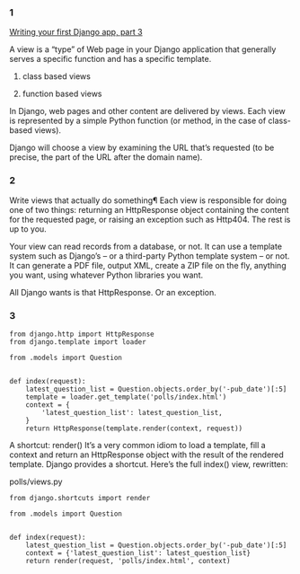 ### 1

[Writing your first Django app, part 3](https://docs.djangoproject.com/en/2.0/intro/tutorial03/)

A view is a “type” of Web page in your Django application that generally serves a 
specific function and has a specific template. 


1. class based views

2. function based views

In Django, web pages and other content are delivered by views. Each view is represented by a 
simple Python function (or method, in the case of class-based views). 

Django will choose a view by examining the URL that’s requested (to be precise, the part of 
the URL after the domain name).


### 2

Write views that actually do something¶
Each view is responsible for doing one of two things: returning an HttpResponse object containing the content for the requested page, or raising an exception such as Http404. The rest is up to you.

Your view can read records from a database, or not. It can use a template system such as Django’s – or a third-party Python template system – or not. It can generate a PDF file, output XML, create a ZIP file on the fly, anything you want, using whatever Python libraries you want.

All Django wants is that HttpResponse. Or an exception.


### 3

```
from django.http import HttpResponse
from django.template import loader

from .models import Question


def index(request):
    latest_question_list = Question.objects.order_by('-pub_date')[:5]
    template = loader.get_template('polls/index.html')
    context = {
        'latest_question_list': latest_question_list,
    }
    return HttpResponse(template.render(context, request))
```

A shortcut: render()
It’s a very common idiom to load a template, fill a context and return an HttpResponse object with the result of the rendered template. Django provides a shortcut. Here’s the full index() view, rewritten:

polls/views.py

```
from django.shortcuts import render

from .models import Question


def index(request):
    latest_question_list = Question.objects.order_by('-pub_date')[:5]
    context = {'latest_question_list': latest_question_list}
    return render(request, 'polls/index.html', context)

```